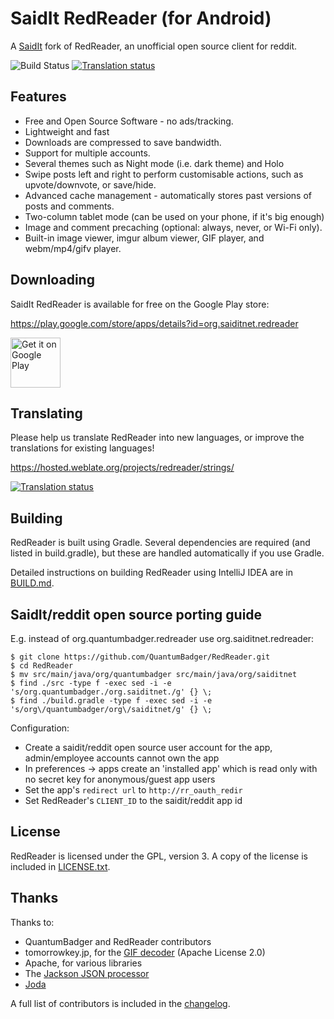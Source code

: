 SaidIt RedReader (for Android)
=======================

A [SaidIt](https://saidit.net) fork of RedReader, an unofficial open source client for reddit.

![Build Status](https://travis-ci.org/QuantumBadger/RedReader.svg?branch=master)
[![Translation status](https://hosted.weblate.org/widgets/redreader/-/svg-badge.svg)](https://hosted.weblate.org/engage/redreader/?utm_source=widget)

Features
--------

* Free and Open Source Software - no ads/tracking.
* Lightweight and fast
* Downloads are compressed to save bandwidth.
* Support for multiple accounts.
* Several themes such as Night mode (i.e. dark theme) and Holo
* Swipe posts left and right to perform customisable actions, such as
  upvote/downvote, or save/hide.
* Advanced cache management - automatically stores past versions of
  posts and comments.
* Two-column tablet mode (can be used on your phone, if it's big enough)
* Image and comment precaching (optional: always, never, or Wi-Fi only).
* Built-in image viewer, imgur album viewer, GIF player, and
  webm/mp4/gifv player.


Downloading
-----------

SaidIt RedReader is available for free on the Google Play store:

https://play.google.com/store/apps/details?id=org.saiditnet.redreader

[<img src="https://play.google.com/intl/en_us/badges/images/generic/en_badge_web_generic.png"
      alt="Get it on Google Play"
      height="80">](https://play.google.com/store/apps/details?id=org.saiditnet.redreader)


Translating
-----------

Please help us translate RedReader into new languages, or improve the translations for existing languages!

https://hosted.weblate.org/projects/redreader/strings/

[![Translation status](https://hosted.weblate.org/widgets/redreader/-/svg-badge.svg)](https://hosted.weblate.org/engage/redreader/?utm_source=widget)


Building
--------

RedReader is built using Gradle. Several dependencies are required (and
listed in build.gradle), but these are handled automatically if you use
Gradle.

Detailed instructions on building RedReader using IntelliJ IDEA are in
[BUILD.md](BUILD.md).

SaidIt/reddit open source porting guide
----------------------

E.g. instead of org.quantumbadger.redreader use org.saiditnet.redreader:

    $ git clone https://github.com/QuantumBadger/RedReader.git
    $ cd RedReader
    $ mv src/main/java/org/quantumbadger src/main/java/org/saiditnet
    $ find ./src -type f -exec sed -i -e 's/org.quantumbadger./org.saiditnet./g' {} \;
    $ find ./build.gradle -type f -exec sed -i -e 's/org\/quantumbadger/org\/saiditnet/g' {} \;

Configuration:

* Create a saidit/reddit open source user account for the app, admin/employee accounts cannot own the app
* In preferences -> apps create an 'installed app' which is read only with no secret key for anonymous/guest app users
* Set the app's `redirect url` to `http://rr_oauth_redir`
* Set RedReader's `CLIENT_ID` to the saidit/reddit app id

License
-------

RedReader is licensed under the GPL, version 3. A copy of the license is
included in [LICENSE.txt](LICENSE.txt).


Thanks
------

Thanks to:

* QuantumBadger and RedReader contributors
* tomorrowkey.jp, for the [GIF decoder](https://code.google.com/p/android-gifview/) (Apache License 2.0)
* Apache, for various libraries
* The [Jackson JSON processor](http://jackson.codehaus.org/)
* [Joda](http://joda-time.sourceforge.net/)

A full list of contributors is included in the [changelog](assets/changelog.txt).
